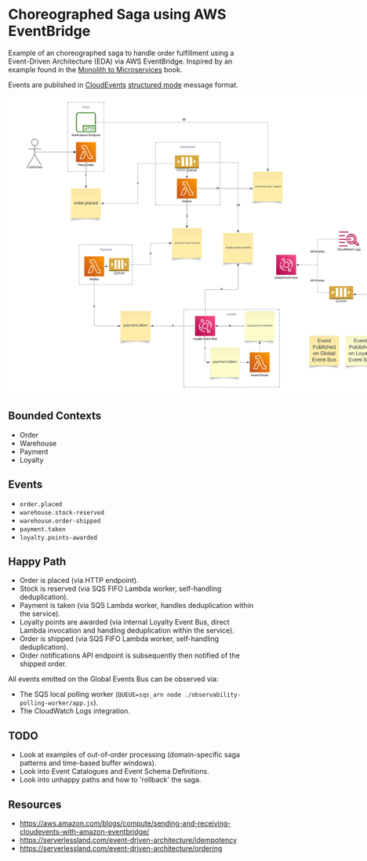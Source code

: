 # Choreographed Saga using AWS EventBridge

Example of an choreographed saga to handle order fulfillment using a Event-Driven Architecture (EDA) via AWS EventBridge.
Inspired by an example found in the [Monolith to Microservices](https://samnewman.io/books/monolith-to-microservices/) book.

Events are published in [CloudEvents](https://github.com/cloudevents/spec/blob/main/cloudevents/spec.md) [structured mode](https://github.com/cloudevents/spec/blob/main/cloudevents/spec.md#message) message format.

<img src="example.png" style="max-width:800px">

## Bounded Contexts

- Order
- Warehouse
- Payment
- Loyalty

## Events

- `order.placed`
- `warehouse.stock-reserved`
- `warehouse.order-shipped`
- `payment.taken`
- `loyalty.points-awarded`

## Happy Path

- Order is placed (via HTTP endpoint).
- Stock is reserved (via SQS FIFO Lambda worker, self-handling deduplication).
- Payment is taken (via SQS Lambda worker, handles deduplication within the service).
- Loyalty points are awarded (via internal Loyalty Event Bus, direct Lambda invocation and handling deduplication within the service).
- Order is shipped (via SQS FIFO Lambda worker, self-handling deduplication).
- Order notifications API endpoint is subsequently then notified of the shipped order.

All events emitted on the Global Events Bus can be observed via:

- The SQS local polling worker (`QUEUE=sqs_arn node ./observability-polling-worker/app.js`).
- The CloudWatch Logs integration.

## TODO

- Look at examples of out-of-order processing (domain-specific saga patterns and time-based buffer windows).
- Look into Event Catalogues and Event Schema Definitions.
- Look into unhappy paths and how to 'rollback' the saga.

## Resources

- https://aws.amazon.com/blogs/compute/sending-and-receiving-cloudevents-with-amazon-eventbridge/
- https://serverlessland.com/event-driven-architecture/idempotency
- https://serverlessland.com/event-driven-architecture/ordering
